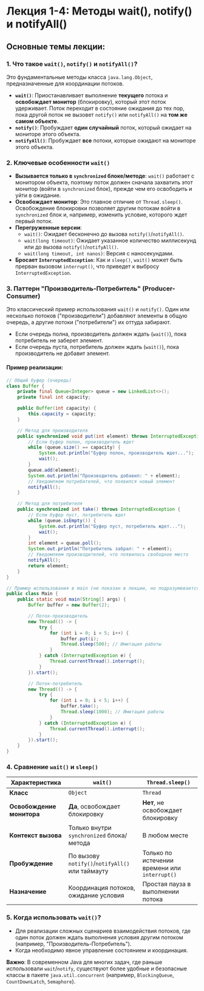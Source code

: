 
# Лекция 1-4: Методы wait(), notify() и notifyAll()

## Основные темы лекции:

### 1. Что такое `wait()`, `notify()` и `notifyAll()`?
Это фундаментальные методы класса `java.lang.Object`, предназначенные для координации потоков.

- **`wait()`**: Приостанавливает выполнение **текущего** потока и **освобождает монитор** (блокировку), который этот поток удерживает. Поток переходит в состояние ожидания до тех пор, пока другой поток не вызовет `notify()` или `notifyAll()` на **том же самом объекте**.
- **`notify()`**: Пробуждает **один случайный** поток, который ожидает на мониторе этого объекта.
- **`notifyAll()`**: Пробуждает **все** потоки, которые ожидают на мониторе этого объекта.

### 2. Ключевые особенности `wait()`
- **Вызывается только в `synchronized` блоке/методе**: `wait()` работает с монитором объекта, поэтому поток должен сначала захватить этот монитор (войти в `synchronized` блок), прежде чем его освободить и уйти в ожидание.
- **Освобождает монитор**: Это главное отличие от `Thread.sleep()`. Освобождение блокировки позволяет другим потокам войти в `synchronized` блок и, например, изменить условие, которого ждет первый поток.
- **Перегруженные версии**:
    - `wait()`: Ожидает бесконечно до вызова `notify()`/`notifyAll()`.
    - `wait(long timeout)`: Ожидает указанное количество миллисекунд или до вызова `notify()`/`notifyAll()`.
    - `wait(long timeout, int nanos)`: Версия с наносекундами.
- **Бросает `InterruptedException`**: Как и `sleep()`, `wait()` может быть прерван вызовом `interrupt()`, что приведет к выбросу `InterruptedException`.

### 3. Паттерн "Производитель-Потребитель" (Producer-Consumer)
Это классический пример использования `wait()` и `notify()`. Один или несколько потоков ("производители") добавляют элементы в общую очередь, а другие потоки ("потребители") их оттуда забирают.

- Если очередь полна, производитель должен ждать (`wait()`), пока потребитель не заберет элемент.
- Если очередь пуста, потребитель должен ждать (`wait()`), пока производитель не добавит элемент.

#### Пример реализации:
```java
// Общий буфер (очередь)
class Buffer {
    private final Queue<Integer> queue = new LinkedList<>();
    private final int capacity;

    public Buffer(int capacity) {
        this.capacity = capacity;
    }

    // Метод для производителя
    public synchronized void put(int element) throws InterruptedException {
        // Если буфер полон, производитель ждет
        while (queue.size() == capacity) {
            System.out.println("Буфер полон, производитель ждет...");
            wait();
        }
        queue.add(element);
        System.out.println("Производитель добавил: " + element);
        // Уведомляем потребителей, что появился новый элемент
        notifyAll();
    }

    // Метод для потребителя
    public synchronized int take() throws InterruptedException {
        // Если буфер пуст, потребитель ждет
        while (queue.isEmpty()) {
            System.out.println("Буфер пуст, потребитель ждет...");
            wait();
        }
        int element = queue.poll();
        System.out.println("Потребитель забрал: " + element);
        // Уведомляем производителей, что появилось свободное место
        notifyAll();
        return element;
    }
}

// Пример использования в main (не показан в лекции, но подразумевается)
public class Main {
    public static void main(String[] args) {
        Buffer buffer = new Buffer(2);

        // Поток-производитель
        new Thread(() -> {
            try {
                for (int i = 0; i < 5; i++) {
                    buffer.put(i);
                    Thread.sleep(500); // Имитация работы
                }
            } catch (InterruptedException e) {
                Thread.currentThread().interrupt();
            }
        }).start();

        // Поток-потребитель
        new Thread(() -> {
            try {
                for (int i = 0; i < 5; i++) {
                    buffer.take();
                    Thread.sleep(1000); // Имитация работы
                }
            } catch (InterruptedException e) {
                Thread.currentThread().interrupt();
            }
        }).start();
    }
}
```

### 4. Сравнение `wait()` и `sleep()`

| Характеристика      | `wait()`                                  | `Thread.sleep()`                          |
|---------------------|-------------------------------------------|-------------------------------------------|
| **Класс**           | `Object`                                  | `Thread`                                  |
| **Освобождение монитора** | **Да**, освобождает блокировку            | **Нет**, не освобождает блокировку        |
| **Контекст вызова** | Только внутри `synchronized` блока/метода | В любом месте                             |
| **Пробуждение**     | По вызову `notify()`/`notifyAll()` или таймауту | Только по истечении времени или `interrupt()` |
| **Назначение**      | Координация потоков, ожидание условия     | Простая пауза в выполнении потока         |

### 5. Когда использовать `wait()`?
- Для реализации сложных сценариев взаимодействия потоков, где один поток должен ждать выполнения условия другим потоком (например, "Производитель-Потребитель").
- Когда необходимо явное управление состоянием и координация.

**Важно**: В современном Java для многих задач, где раньше использовали `wait`/`notify`, существуют более удобные и безопасные классы в пакете `java.util.concurrent` (например, `BlockingQueue`, `CountDownLatch`, `Semaphore`).
